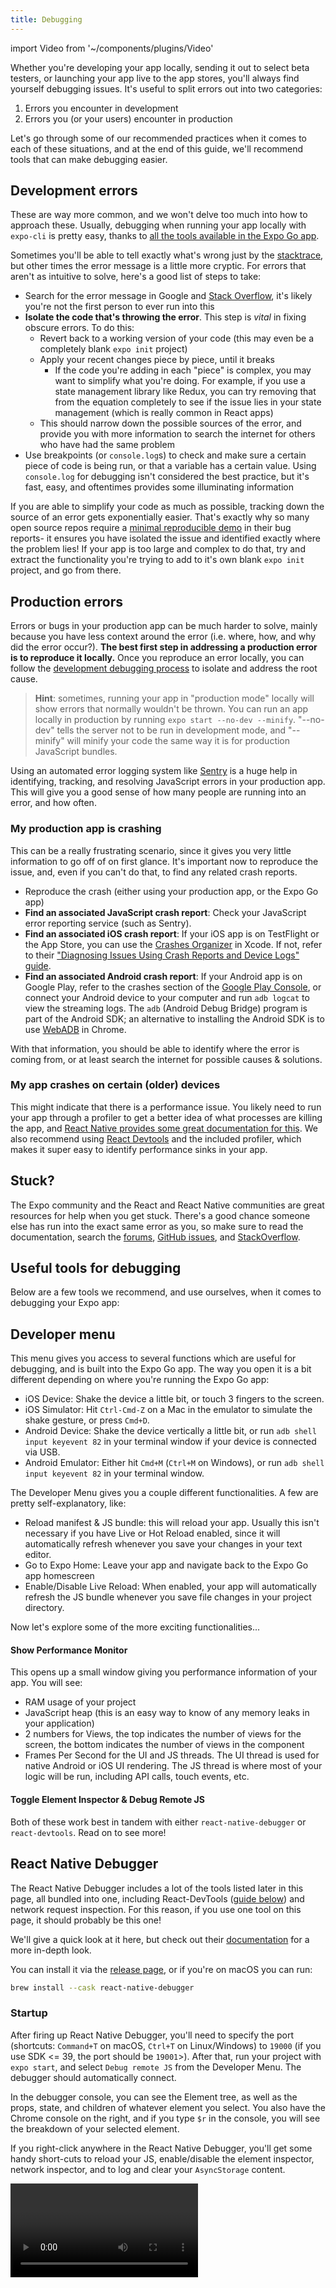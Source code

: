 ```yaml
---
title: Debugging
---
```


import Video from '~/components/plugins/Video'

Whether you're developing your app locally, sending it out to select beta testers, or launching your app live to the app stores, you'll always find yourself debugging issues. It's useful to split errors out into two categories:

1. Errors you encounter in development
2. Errors you (or your users) encounter in production

Let's go through some of our recommended practices when it comes to each of these situations, and at the end of this guide, we'll recommend tools that can make debugging easier.

## Development errors

These are way more common, and we won't delve too much into how to approach these. Usually, debugging when running your app locally with `expo-cli` is pretty easy, thanks to [all the tools available in the Expo Go app](#developer-menu).

Sometimes you'll be able to tell exactly what's wrong just by the [stacktrace](../get-started/errors.md#redbox-errors-and-stack-traces), but other times the error message is a little more cryptic. For errors that aren't as intuitive to solve, here's a good list of steps to take:

- Search for the error message in Google and [Stack Overflow](https://stackoverflow.com/questions), it's likely you're not the first person to ever run into this
- **Isolate the code that's throwing the error**. This step is _vital_ in fixing obscure errors. To do this:
  - Revert back to a working version of your code (this may even be a completely blank `expo init` project)
  - Apply your recent changes piece by piece, until it breaks
    - If the code you're adding in each "piece" is complex, you may want to simplify what you're doing. For example, if you use a state management library like Redux, you can try removing that from the equation completely to see if the issue lies in your state management (which is really common in React apps)
  - This should narrow down the possible sources of the error, and provide you with more information to search the internet for others who have had the same problem
- Use breakpoints (or `console.log`s) to check and make sure a certain piece of code is being run, or that a variable has a certain value. Using `console.log` for debugging isn't considered the best practice, but it's fast, easy, and oftentimes provides some illuminating information

If you are able to simplify your code as much as possible, tracking down the source of an error gets exponentially easier. That's exactly why so many open source repos require a [minimal reproducible demo](https://stackoverflow.com/help/minimal-reproducible-example) in their bug reports- it ensures you have isolated the issue and identified exactly where the problem lies! If your app is too large and complex to do that, try and extract the functionality you're trying to add to it's own blank `expo init` project, and go from there.

## Production errors

Errors or bugs in your production app can be much harder to solve, mainly because you have less context around the error (i.e. where, how, and why did the error occur?). **The best first step in addressing a production error is to reproduce it locally.** Once you reproduce an error locally, you can follow the [development debugging process](#development-errors) to isolate and address the root cause.

> **Hint**: sometimes, running your app in "production mode" locally will show errors that normally wouldn't be thrown. You can run an app locally in production by running `expo start --no-dev --minify`. "--no-dev" tells the server not to be run in development mode, and "--minify" will minify your code the same way it is for production JavaScript bundles.

Using an automated error logging system like [Sentry](../guides/using-sentry.md) is a huge help in identifying, tracking, and resolving JavaScript errors in your production app. This will give you a good sense of how many people are running into an error, and how often.

### My production app is crashing

This can be a really frustrating scenario, since it gives you very little information to go off of on first glance. It's important now to reproduce the issue, and, even if you can't do that, to find any related crash reports.

- Reproduce the crash (either using your production app, or the Expo Go app)
- **Find an associated JavaScript crash report**: Check your JavaScript error reporting service (such as Sentry).
- **Find an associated iOS crash report**: If your iOS app is on TestFlight or the App Store, you can use the [Crashes Organizer](https://developer.apple.com/news/?id=nra79npr) in Xcode. If not, refer to their ["Diagnosing Issues Using Crash Reports and Device Logs" guide](https://developer.apple.com/documentation/xcode/diagnosing-issues-using-crash-reports-and-device-logs).
- **Find an associated Android crash report**: If your Android app is on Google Play, refer to the crashes section of the [Google Play Console](https://play.google.com/console/about/), or connect your Android device to your computer and run `adb logcat` to view the streaming logs. The `adb` (Android Debug Bridge) program is part of the Android SDK; an alternative to installing the Android SDK is to use [WebADB](https://webadb.com/) in Chrome.

With that information, you should be able to identify where the error is coming from, or at least search the internet for possible causes & solutions.

### My app crashes on certain (older) devices

This might indicate that there is a performance issue. You likely need to run your app through a profiler to get a better idea of what processes are killing the app, and [React Native provides some great documentation for this](https://reactnative.dev/docs/profiling). We also recommend using [React Devtools](https://www.npmjs.com/package/react-devtools) and the included profiler, which makes it super easy to identify performance sinks in your app.

## Stuck?

The Expo community and the React and React Native communities are great resources for help when you get stuck. There's a good chance someone else has run into the exact same error as you, so make sure to read the documentation, search the [forums](https://forums.expo.dev/), [GitHub issues](https://github.com/expo/expo/issues/), and [StackOverflow](https://stackoverflow.com/).

## Useful tools for debugging

Below are a few tools we recommend, and use ourselves, when it comes to debugging your Expo app:

## Developer menu

This menu gives you access to several functions which are useful for debugging, and is built into the Expo Go app. The way you open it is a bit different depending on where you're running the Expo Go app:

- iOS Device: Shake the device a little bit, or touch 3 fingers to the screen.
- iOS Simulator: Hit `Ctrl-Cmd-Z` on a Mac in the emulator to simulate the shake gesture, or press `Cmd+D`.
- Android Device: Shake the device vertically a little bit, or run `adb shell input keyevent 82` in your terminal window if your device is connected via USB.
- Android Emulator: Either hit `Cmd+M` (`Ctrl+M` on Windows), or run `adb shell input keyevent 82` in your terminal window.

The Developer Menu gives you a couple different functionalities. A few are pretty self-explanatory, like:

- Reload manifest & JS bundle: this will reload your app. Usually this isn't necessary if you have Live or Hot Reload enabled, since it will automatically refresh whenever you save your changes in your text editor.
- Go to Expo Home: Leave your app and navigate back to the Expo Go app homescreen
- Enable/Disable Live Reload: When enabled, your app will automatically refresh the JS bundle whenever you save file changes in your project directory.

Now let's explore some of the more exciting functionalities...

#### Show Performance Monitor

This opens up a small window giving you performance information of your app. You will see:

- RAM usage of your project
- JavaScript heap (this is an easy way to know of any memory leaks in your application)
- 2 numbers for Views, the top indicates the number of views for the screen, the bottom indicates the number of views in the component
- Frames Per Second for the UI and JS threads. The UI thread is used for native Android or iOS UI rendering. The JS thread is where most of your logic will be run, including API calls, touch events, etc.

#### Toggle Element Inspector & Debug Remote JS

Both of these work best in tandem with either `react-native-debugger` or `react-devtools`. Read on to see more!

## React Native Debugger

The React Native Debugger includes a lot of the tools listed later in this page, all bundled into one, including React-DevTools ([guide below](#debugging-with-react-devtools)) and network request inspection. For this reason, if you use one tool on this page, it should probably be this one!

We'll give a quick look at it here, but check out their [documentation](https://github.com/jhen0409/react-native-debugger#documentation) for a more in-depth look.

You can install it via the [release page](https://github.com/jhen0409/react-native-debugger/releases), or if you're on macOS you can run:

```sh
brew install --cask react-native-debugger
```

### Startup

After firing up React Native Debugger, you'll need to specify the port (shortcuts: `Command+T` on macOS, `Ctrl+T` on Linux/Windows) to `19000` (if you use SDK <= 39, the port should be `19001`>). After that, run your project with `expo start`, and select `Debug remote JS` from the Developer Menu. The debugger should automatically connect.

In the debugger console, you can see the Element tree, as well as the props, state, and children of whatever element you select. You also have the Chrome console on the right, and if you type `$r` in the console, you will see the breakdown of your selected element.

If you right-click anywhere in the React Native Debugger, you'll get some handy short-cuts to reload your JS, enable/disable the element inspector, network inspector, and to log and clear your `AsyncStorage` content.

<Video file="debugging/react-native-debugger.mp4" />

### Inspecting network traffic

It's easy to use the React Native Debugger to debug your network request: right-click anywhere in the React Native Debugger and select `Enable Network Inspect`. This will enable the Network tab and allow you to inspect requests of `fetch` and `XMLHttpRequest`.

There are however [some limitations](https://github.com/jhen0409/react-native-debugger/blob/master/docs/network-inspect-of-chrome-devtools.md#limitations), so there are a few other alternatives, all of which require using a proxy:

- [Charles Proxy](https://www.charlesproxy.com/documentation/configuration/browser-and-system-configuration/) (~$50 USD, our preferred tool)
- [Proxyman](https://proxyman.io) (Free version available or $49 to $59 USD)
- [mitmproxy](https://medium.com/@rotxed/how-to-debug-http-s-traffic-on-android-7fbe5d2a34#.hnhanhyoz)
- [Fiddler](http://www.telerik.com/fiddler)

> 💡 In bare workflow apps you can use [Flipper](https://fbflipper.com/) to inspect network traffic.

## Debugging Redux

[Redux](https://redux.js.org/) is a popular library for managing the state of your app that doesn't belong to any single component, and instead it shared throughout the app. You can use the React Native Debugger (told you this tool does it all), the set up is as follows:

1. Download React Native Debugger from the [releases page](https://github.com/jhen0409/react-native-debugger/releases).
2. Open the app, press `⌘+t`/`ctrl+t` to open new window, then set the port to 19000.
3. Start your app, open the in-app developer menu, and select “Debug JS Remotely.”
4. Configure `__REDUX_DEVTOOLS_EXTENSION__` as [shown here](https://github.com/zalmoxisus/redux-devtools-extension#11-basic-store).

You're now good to go! If you are experiencing any issues or want to learn more about how to use these tools, refer to this [guide](https://medium.com/@tetsuyahasegawa/how-to-integrate-react-native-debugger-to-your-expo-react-native-project-db1d631fad02).

## Debugging with React DevTools

React DevTools is a great way to get a look at each of your components' props and state. First, you'll need to run

```sh
npm install -g react-devtools
# if you are using Expo SDK <= 37: npm install -g react-devtools@^3
```

(if you don't want to install it globally, run `npm install --dev react-devtools` to install it as a project dependency).

After running `expo start` in your project's root directory, use a separate terminal tab to run `react-devtools`. This will open up the React Devtools console (for it to connect, you need to select `Debug remote JS` from the Developer Menu in the Expo Go app). From this console, you can search for your React components at the top, or open up the Developer Menu and enable the Element Inspector. Once you do that, you can tap on any element on screen and React DevTools will automatically find and display that element in the tree. From there, you can inspect the elements state, props, etc.

<Video file="debugging/react-devtools.mp4" />

React DevTools can also be paired with remote debugging, allowing you to inspect props, state, and instance properties in the Chrome console. If you have any questions on setting that up, give the next section a look!

## Remote debugging with Chrome Developer Tools

You can debug Expo apps using the Chrome debugger tools. Rather than running your app's JavaScript on your phone, it will instead run it inside of a webworker in Chrome. You can then set breakpoints, inspect variables, execute code, etc, as you would when debugging a web app.

- To ensure the best debugging experience, first change your host type in Expo Dev Tools to `LAN` or `localhost`. If you use `Tunnel` with debugging enabled, you are likely to experience so much latency that your app is unusable. While here, also ensure that `Development Mode` is checked.

- If you are using `LAN`, make sure your device is on the same wifi network as your development machine. This may not work on some public networks. `localhost` will not work for iOS unless you are in the simulator, and it only work on Android if your device is connected to your machine via usb.

- Open the app on your device, reveal the developer menu then tap on `Debug JS Remotely`. This should open up a Chrome tab with the URL `http://localhost:19000/debugger-ui`. From there, you can set breakpoints and interact through the JavaScript console. Shake the device and stop Chrome debugging when you're done.

- Line numbers for `console.log` statements don't work by default when using Chrome debugging. To get correct line numbers open up the Chrome Dev Tools settings, go to the "Blackboxing" tab, make sure that "Blackbox content scripts" is checked, and add **expo/build/logs/RemoteConsole.js** as a pattern with "Blackbox" selected.

### Troubleshooting localhost debugging

When you start a project with Expo CLI and when you press `Run on Android device/emulator` in Expo Dev Tools (or `a` in the terminal), Expo CLI will automatically tell your device to forward `localhost:19000` to your development machine, as long as your device is plugged in or emulator is running. If you are using `localhost` for debugging and it isn't working, close the app and open it up again using `Open on Android`. Alternatively, you can use the following `adb` command if you have the Android developer tools installed: `adb reverse tcp:19000 tcp:19000`.

### Source maps and async functions

Source maps and async functions aren't 100% reliable. React Native doesn't play well with Chrome's source mapping in every case, so if you want to make sure you're breakpointing in the correct place, you should use the `debugger` call directly from your code.

## Debugging production apps with Sentry

In a perfect world, your app would ship without any bugs. However, that's usually not the case. So, it's usually a good idea to implement a crash and bug reporting system into your app. This way, if any user experiences a fatal JS error (or any event that you've configured to notify Sentry) you can see the details in your Sentry dashboard.

Expo provides a wrapper called [sentry-expo](../guides/using-sentry.md) which allows you to get as much information as possible from crashes and other events. Plus, when running in the managed workflow, you can configure sourcemaps so that the stracktraces you see in Sentry will look much more like the code in your editor.
